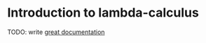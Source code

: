 # Introduction to lambda-calculus

TODO: write [great documentation](http://jacobian.org/writing/what-to-write/)
